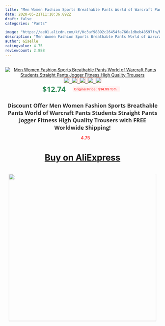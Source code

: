 ```yaml
---
title: "Men Women Fashion Sports Breathable Pants World of Warcraft Pants Students Straight Pants Jogger Fitness High Quality Trousers"
date: 2020-05-21T11:10:36.892Z
draft: false
categories: "Pants"

image: "https://ae01.alicdn.com/kf/Hc3af98892c26454fa766a1dbeb48597fn/Men-Women-Fashion-Sports-Breathable-Pants-World-of-Warcraft-Pants-Students-Straight-Pants-Jogger-Fitness-High.jpg"
description: "Men Women Fashion Sports Breathable Pants World of Warcraft Pants Students Straight Pants Jogger Fitness High Quality Trousers"
author: Giselle
ratingvalue: 4.75
reviewcount: 2.888
---
```

<br>
<div style="text-align: center;">
<a href="https://s.click.aliexpress.com/e/_9Q3RLX" target="_blank" rel="nofollow noopener noreferrer"><img alt="Men Women Fashion Sports Breathable Pants World of Warcraft Pants Students Straight Pants Jogger Fitness High Quality Trousers" class="magnifier-image" src="https://ae01.alicdn.com/kf/Hc3af98892c26454fa766a1dbeb48597fn/Men-Women-Fashion-Sports-Breathable-Pants-World-of-Warcraft-Pants-Students-Straight-Pants-Jogger-Fitness-High.jpg_640x640.jpg">
<br>
<img style="border:1px solid salmon" src="https://ae01.alicdn.com/kf/Hc3af98892c26454fa766a1dbeb48597fn/Men-Women-Fashion-Sports-Breathable-Pants-World-of-Warcraft-Pants-Students-Straight-Pants-Jogger-Fitness-High.jpg_120x120.jpg">&nbsp;&nbsp;<img style="border:1px solid salmon" src="https://ae01.alicdn.com/kf/Hd8b2c9e5cffc4833b1867124a9b22b7f5/Men-Women-Fashion-Sports-Breathable-Pants-World-of-Warcraft-Pants-Students-Straight-Pants-Jogger-Fitness-High.jpg_120x120.jpg">&nbsp;&nbsp;<img style="border:1px solid salmon" src="https://ae01.alicdn.com/kf/H4aa1c92163b24f6fbc37e30023d3e6a26/Men-Women-Fashion-Sports-Breathable-Pants-World-of-Warcraft-Pants-Students-Straight-Pants-Jogger-Fitness-High.jpg_120x120.jpg">&nbsp;&nbsp;<img style="border:1px solid salmon" src="_120x120.jpg">&nbsp;&nbsp;<img style="border:1px solid salmon" src="https://ae01.alicdn.com/kf/H4ab89af3162c46fc891bf1fc21f6f791F/Men-Women-Fashion-Sports-Breathable-Pants-World-of-Warcraft-Pants-Students-Straight-Pants-Jogger-Fitness-High.jpg_120x120.jpg"></a></div><br0>
<div style="text-align: center;"><span style="background-color: white; border: 0px; box-sizing: border-box; color: seagreen; display: inline-block; font-family: &quot;open sans&quot; , &quot;arial&quot; , &quot;helvetica&quot; , sans-serif , &quot;heiti&quot;; font-size: 24px; font-stretch: inherit; font-weight: 700; line-height: inherit; margin: 0px 10px 0px 0px; padding: 0px; vertical-align: middle;">$12.74 </span>
<span style="background: rgb(255 , 241 , 241); border-radius: 3px; border: 0px; box-sizing: border-box; color: #ff4747; display: inline-block; font-family: inherit; font-size: 12px; font-stretch: inherit; font-style: inherit; font-variant: inherit; font-weight: 600; line-height: inherit; margin: 0px; padding: 2px 5px; transform: scale(0.9); vertical-align: middle;">Original Price : <b style="text-decoration: line-through;">$14.99 </b> 15%&nbsp;&nbsp;</span></div>
<h1 style="color: #333333; display: inline-block; font-family: &quot;open sans&quot; , &quot;arial&quot; , &quot;helvetica&quot; , sans-serif , &quot;heiti&quot;; font-size: 18px; font-stretch: inherit; font-weight: 700; text-align: center;">Discount Offer Men Women Fashion Sports Breathable Pants World of Warcraft Pants Students Straight Pants Jogger Fitness High Quality Trousers with FREE Worldwide Shipping!</h1>
<div style="color: #ff4747; text-align: center;">
<img src="https://4.bp.blogspot.com/-M0ZcTcb-5uY/XleCXlxnR4I/AAAAAAAAAEc/OrjgMkXV1oMQFaCRZj5HQwOCBcu3w1FegCPcBGAYYCw/s1600/star.png" style="height: 15px;">&nbsp;<b>4.75</b></div>
<div class="button_cont" align="center"><a class="buynow_a" href="https://s.click.aliexpress.com/e/_9Q3RLX" target="_blank" rel="nofollow noopener noreferrer"><H1>Buy on AliExpress</H1></a></div><br>
<div class="separator" style="clear: both; text-align: center;">
<img src="https://lh3.googleusercontent.com/-pTy5HemUv9M/XlePHvY0dAI/AAAAAAAAAE4/0nX5iRUoIWY8eMW9Dpxeirr157OZliDIgCLcBGAsYHQ/s1600/badge.gif" width="480">
</div>
